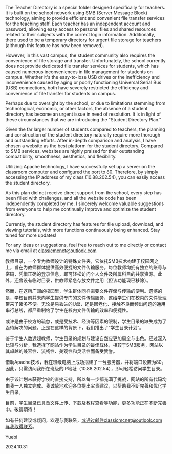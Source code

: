 The Teacher Directory is a special folder designed specifically for teachers. It is built on the school network using SMB (Server Message Block) technology, aiming to provide efficient and convenient file transfer services for the teaching staff. Each teacher has an independent account and password, allowing easy access to personal files and shared resources related to their subjects with the correct login information. Additionally, there used to be a temporary directory for urgent file storage for teachers (although this feature has now been removed).

However, in this vast campus, the student community also requires the convenience of file storage and transfer. Unfortunately, the school currently does not provide dedicated file transfer services for students, which has caused numerous inconveniences in file management for students on campus. Whether it's the easy-to-lose USB drives or the inefficiency and inconvenience caused by aging or poorly functioning Universal Serial Bus (USB) connections, both have severely restricted the efficiency and convenience of file transfer for students on campus.

Perhaps due to oversight by the school, or due to limitations stemming from technological, economic, or other factors, the absence of a student directory has become an urgent issue in need of resolution. It is in light of these circumstances that we are introducing the "Student Directory Plan."

Given the far larger number of students compared to teachers, the planning and construction of the student directory naturally require more thorough and outstanding efforts. After in-depth comparison and analysis, I have chosen a website as the best platform for the student directory. Compared to SMB services, websites are highly praised for their outstanding compatibility, smoothness, aesthetics, and flexibility.

Utilizing Apache technology, I have successfully set up a server on the classroom computer and configured the port to 80. Therefore, by simply accessing the IP address of my class (10.88.202.54), you can easily access the student directory.

As this plan did not receive direct support from the school, every step has been filled with challenges, and all the website code has been independently completed by me. I sincerely welcome valuable suggestions from everyone to help me continually improve and optimize the student directory.

Currently, the student directory has features for file upload, download, and viewing tutorials, with more functions continuously being enhanced. Stay tuned for more updates!

For any ideas or suggestions, feel free to reach out to me directly or contact me via email at classicmcnet@outlook.com



教师目录，一个专为教师设计的特殊文件夹，它依托SMB技术构建于校园网之上，旨在为教师群体提供高效便捷的文件传输服务。每位教师均拥有独立的账号与密码，凭借正确的登录信息，即可轻松访问个人文件及所属科目的共享资源。此外，还曾设有临时目录，供教师紧急存放文件之用（但该功能现已移除）。

然而，在这所广阔的校园里，学生群体同样需要文件存储与传输的便利。遗憾的是，学校目前并未向学生提供专门的文件传输服务，这给学生们在校内的文件管理带来了诸多不便。无论是易丢失的U盘，还是因老化、接触不良而频出问题的通用串行总线，都严重制约了学生在校内文件传输的效率和便捷性。

或许是由于校方的疏忽，或是受技术、经济等因素的限制，学生目录的缺失成为了亟待解决的问题。正是在这样的背景下，我们推出了“学生目录计划”。

鉴于学生人数远超教师，学生目录的规划与建设自然应更加周全与出色。经过深入比较与分析，我选择了网站作为学生目录的最佳载体，相较于SMB服务，网站以其卓越的兼容性、流畅性、美观性和灵活性而备受赞誉。

借助Apache技术，我在班级电脑上成功搭建了一台服务器，并将端口设置为80。因此，只需访问我所在班级的IP地址（10.88.202.54），即可轻松访问学生目录。

由于该计划未获得学校的直接支持，所以每一步都充满了挑战，网站的所有代码均由我一人独立完成。我诚挚地欢迎各位提出宝贵建议，以帮助我不断完善和优化学生目录。

目前，学生目录已具备文件上传、下载及教程查看等功能，更多功能正在不断完善中。敬请期待！

如有任何建议或疑问，欢迎与我联系，或通过邮件classicmcnet@outlook.com与我取得联系。

Yuebi

2024.10.31
